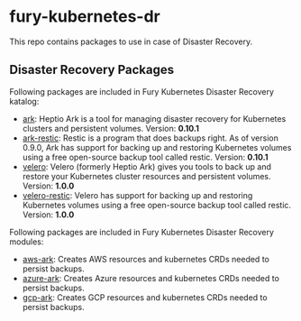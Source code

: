# fury-kubernetes-dr

This repo contains packages to use in case of Disaster Recovery.

## Disaster Recovery Packages

Following packages are included in Fury Kubernetes Disaster Recovery katalog:

- [ark](katalog/ark): Heptio Ark is a tool for managing disaster recovery
for Kubernetes clusters and persistent volumes. Version: **0.10.1**
- [ark-restic](katalog/ark-restic): Restic is a program that does backups right.
As of version 0.9.0, Ark has support for backing up and restoring Kubernetes
volumes using a free open-source backup tool called restic. Version: **0.10.1**
- [velero](katalog/velero): Velero (formerly Heptio Ark) gives you tools to
back up and restore your Kubernetes cluster resources and persistent volumes. Version: **1.0.0**
- [velero-restic](katalog/velero-restic): Velero has support for backing up and restoring
Kubernetes volumes using a free open-source backup tool called restic. Version: **1.0.0**

Following packages are included in Fury Kubernetes Disaster Recovery modules:

- [aws-ark](modules/aws-ark): Creates AWS resources and kubernetes CRDs needed to persist backups.
- [azure-ark](modules/azure-ark): Creates Azure resources and kubernetes CRDs needed to persist backups.
- [gcp-ark](modules/gcp-ark): Creates GCP resources and kubernetes CRDs needed to persist backups.
